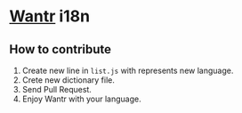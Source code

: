 # [Wantr](http://wantr.gift/) i18n

## How to contribute

1. Create new line in `list.js` with represents new language.
2. Crete new dictionary file.
3. Send Pull Request.
4. Enjoy Wantr with your language.
